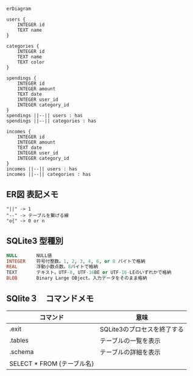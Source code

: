 ```mermaid
erDiagram

users {
    INTEGER id
    TEXT name
}

categories {
    INTEGER id
    TEXT name
    TEXT color
}

spendings {
    INTEGER id
    INTEGER amount
    TEXT date
    INTEGER user_id
    INTEGER category_id
}
spendings ||--|| users : has
spendings ||--|| categories : has

incomes {
    INTEGER id
    INTEGER amount
    TEXT date
    INTEGER user_id
    INTEGER category_id
}
incomes ||--|| users : has
incomes ||--|| categories : has

```

## ER図 表記メモ

```
"||" -> 1
"--" -> テーブルを繋げる線
"o{" -> 0 or n
```

## SQLite3 型種別

```sql
NULL       NULL値
INTEGER    符号付整数。1, 2, 3, 4, 6, or 8 バイトで格納
REAL       浮動小数点数。8バイトで格納
TEXT       テキスト。UTF-8, UTF-16BE or UTF-16-LEのいずれかで格納
BLOB       Binary Large OBject。入力データをそのまま格納
```

## SQlite３　コマンドメモ

| コマンド | 意味 |
| --- | --- |
| .exit | SQLite3のプロセスを終了する |
| .tables | テーブルの一覧を表示 |
| .schema | テーブルの詳細を表示 |
| SELECT * FROM {テーブル名} | |
